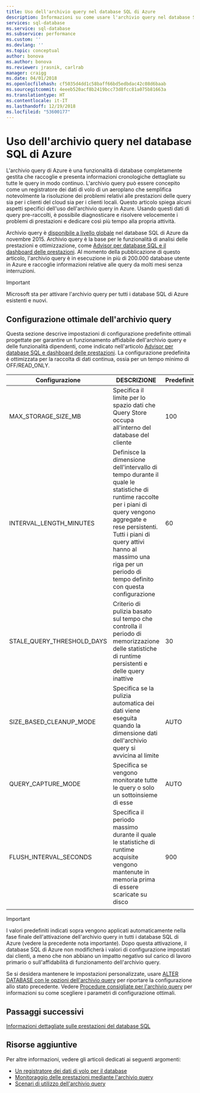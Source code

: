 ```yaml
---
title: Uso dell'archivio query nel database SQL di Azure
description: Informazioni su come usare l'archivio query nel database SQL di Azure
services: sql-database
ms.service: sql-database
ms.subservice: performance
ms.custom: ''
ms.devlang: ''
ms.topic: conceptual
author: bonova
ms.author: bonova
ms.reviewer: jrasnik, carlrab
manager: craigg
ms.date: 04/01/2018
ms.openlocfilehash: cf5035d4dd1c58baff66bd5edbdac42c08d6baab
ms.sourcegitcommit: 4eeeb520acf8b2419bcc73d8fcc81a075b81663a
ms.translationtype: HT
ms.contentlocale: it-IT
ms.lasthandoff: 12/19/2018
ms.locfileid: "53600177"
---
```

# <a name="operating-the-query-store-in-azure-sql-database"></a>Uso dell'archivio query nel database SQL di Azure
L'archivio query di Azure è una funzionalità di database completamente gestita che raccoglie e presenta informazioni cronologiche dettagliate su tutte le query in modo continuo. L'archivio query può essere concepito come un registratore dei dati di volo di un aeroplano che semplifica notevolmente la risoluzione dei problemi relativi alle prestazioni delle query sia per i clienti del cloud sia per i clienti locali. Questo articolo spiega alcuni aspetti specifici dell'uso dell'archivio query in Azure. Usando questi dati di query pre-raccolti, è possibile diagnosticare e risolvere velocemente i problemi di prestazioni e dedicare così più tempo alla propria attività. 

Archivio query è [disponibile a livello globale](https://azure.microsoft.com/updates/general-availability-azure-sql-database-query-store/) nel database SQL di Azure da novembre 2015. Archivio query è la base per le funzionalità di analisi delle prestazioni e ottimizzazione, come [Advisor per database SQL e il dashboard delle prestazioni](https://azure.microsoft.com/updates/sqldatabaseadvisorga/). Al momento della pubblicazione di questo articolo, l'archivio query è in esecuzione in più di 200.000 database utente in Azure e raccoglie informazioni relative alle query da molti mesi senza interruzioni.

> [!IMPORTANT]
> Microsoft sta per attivare l'archivio query per tutti i database SQL di Azure esistenti e nuovi. 
> 
> 

## <a name="optimal-query-store-configuration"></a>Configurazione ottimale dell'archivio query
Questa sezione descrive impostazioni di configurazione predefinite ottimali progettate per garantire un funzionamento affidabile dell'archivio query e delle funzionalità dipendenti, come indicato nell'articolo [Advisor per database SQL e dashboard delle prestazioni](https://azure.microsoft.com/updates/sqldatabaseadvisorga/). La configurazione predefinita è ottimizzata per la raccolta di dati continua, ossia per un tempo minimo di OFF/READ_ONLY.

| Configurazione | DESCRIZIONE | Predefinito | Comment |
| --- | --- | --- | --- |
| MAX_STORAGE_SIZE_MB |Specifica il limite per lo spazio dati che Query Store occupa all'interno del database del cliente |100 |Applicato per i nuovi database |
| INTERVAL_LENGTH_MINUTES |Definisce la dimensione dell'intervallo di tempo durante il quale le statistiche di runtime raccolte per i piani di query vengono aggregate e rese persistenti. Tutti i piani di query attivi hanno al massimo una riga per un periodo di tempo definito con questa configurazione |60 |Applicato per i nuovi database |
| STALE_QUERY_THRESHOLD_DAYS |Criterio di pulizia basato sul tempo che controlla il periodo di memorizzazione delle statistiche di runtime persistenti e delle query inattive |30 |Applicato per i nuovi database e i database con un'impostazione predefinita precedente (367) |
| SIZE_BASED_CLEANUP_MODE |Specifica se la pulizia automatica dei dati viene eseguita quando la dimensione dati dell'archivio query si avvicina al limite |AUTO |Applicato per tutti i database |
| QUERY_CAPTURE_MODE |Specifica se vengono monitorate tutte le query o solo un sottoinsieme di esse |AUTO |Applicato per tutti i database |
| FLUSH_INTERVAL_SECONDS |Specifica il periodo massimo durante il quale le statistiche di runtime acquisite vengono mantenute in memoria prima di essere scaricate su disco |900 |Applicato per i nuovi database |
|  | | | |

> [!IMPORTANT]
> I valori predefiniti indicati sopra vengono applicati automaticamente nella fase finale dell'attivazione dell'archivio query in tutti i database SQL di Azure (vedere la precedente nota importante). Dopo questa attivazione, il database SQL di Azure non modificherà i valori di configurazione impostati dai clienti, a meno che non abbiano un impatto negativo sul carico di lavoro primario o sull'affidabilità di funzionamento dell'archivio query.
> 
> 

Se si desidera mantenere le impostazioni personalizzate, usare [ALTER DATABASE con le opzioni dell'archivio query](https://msdn.microsoft.com/library/bb522682.aspx) per riportare la configurazione allo stato precedente. Vedere [Procedure consigliate per l'archivio query](https://msdn.microsoft.com/library/mt604821.aspx) per informazioni su come scegliere i parametri di configurazione ottimali.

## <a name="next-steps"></a>Passaggi successivi
[Informazioni dettagliate sulle prestazioni del database SQL](sql-database-performance.md)

## <a name="additional-resources"></a>Risorse aggiuntive
Per altre informazioni, vedere gli articoli dedicati ai seguenti argomenti:

* [Un registratore dei dati di volo per il database](https://azure.microsoft.com/blog/query-store-a-flight-data-recorder-for-your-database) 
* [Monitoraggio delle prestazioni mediante l'archivio query](https://msdn.microsoft.com/library/dn817826.aspx)
* [Scenari di utilizzo dell'archivio query](https://msdn.microsoft.com/library/mt614796.aspx)
 

